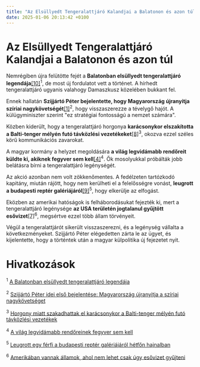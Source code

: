 ```yaml
---
title: "Az Elsüllyedt Tengeralattjáró Kalandjai a Balatonon és azon túl"
date: 2025-01-06 20:13:42 +0100
---
```


# Az Elsüllyedt Tengeralattjáró Kalandjai a Balatonon és azon túl

Nemrégiben újra felütötte fejét a **Balatonban elsüllyedt tengeralattjáró legendája**<a href='/eszkombajn/2025/01/04/balaton-tengeralattjaro-buvarhajo-osztrak-magyar-monarchia-udvary-ferenc'>[10]</a><sup>1</sup>, de most új fordulatot vett a történet. A hírhedt tengeralattjáró ugyanis valahogy Damaszkusz közelében bukkant fel.

Ennek hallatán **Szijjártó Péter bejelentette, hogy Magyarország újranyitja szíriai nagykövetségét**<a href='/kulfold/2025/01/06/sziriai-magyar-nagykovetseg-damaszkusz-szijjarto-peter-kulugyminiszterium'>[1]</a><sup>2</sup>, hogy visszaszerezze a tévelygő hajót. A külügyminiszter szerint "ez stratégiai fontosságú a nemzet számára".

Közben kiderült, hogy a tengeralattjáró horgonya **karácsonykor elszakította a Balti-tenger mélyén futó távközlési vezetékeket**<a href='/kulfold/2025/01/06/eros-kulso-erobehatas-balti-tenger-tavkozlesi-vezetek'>[8]</a><sup>3</sup>, okozva ezzel széles körű kommunikációs zavarokat.

A magyar kormány a helyzet megoldására **a világ legvidámabb rendőreit küldte ki, akiknek fegyver sem kell**<a href='/eszkombajn/2022/11/13/vidam-izlandi-rendorseg-rendorok-az-instagramon'>[4]</a><sup>4</sup>. Ők mosolyukkal próbálták jobb belátásra bírni a tengeralattjáró legénységét.

Az akció azonban nem volt zökkenőmentes. A fedélzeten tartózkodó kapitány, miután rájött, hogy nem kerülheti el a felelősségre vonást, **leugrott a budapesti reptér galériájáról**<a href='/belfold/2025/01/06/budapest-airport-repter-ongyilkossag'>[9]</a><sup>5</sup>, hogy elkerülje az elfogást.

Eközben az amerikai hatóságok is felháborodásukat fejezték ki, mert a tengeralattjáró legénysége **az USA területén jogtalanul gyűjtött esővizet**<a href='/eszkombajn/2024/12/03/csapadek-eso-esoviz-gyujtes-tiltas'>[7]</a><sup>6</sup>, megsértve ezzel több állam törvényeit.

Végül a tengeralattjárót sikerült visszaszerezni, és a legénység vállalta a következményeket. Szijjártó Péter elégedetten zárta le az ügyet, és kijelentette, hogy a történtek után a magyar külpolitika új fejezetet nyit.

# Hivatkozások

<sup>1</sup> [A Balatonban elsüllyedt tengeralattjáró legendája](https://telex.hu/eszkombajn/2025/01/04/balaton-tengeralattjaro-buvarhajo-osztrak-magyar-monarchia-udvary-ferenc)

<sup>2</sup> [Szijjártó Péter idei első bejelentése: Magyarország újranyitja a szíriai nagykövetséget](https://telex.hu/kulfold/2025/01/06/sziriai-magyar-nagykovetseg-damaszkusz-szijjarto-peter-kulugyminiszterium)

<sup>3</sup> [Horgony miatt szakadhattak el karácsonykor a Balti-tenger mélyén futó távközlési vezetékek](https://telex.hu/kulfold/2025/01/06/eros-kulso-erobehatas-balti-tenger-tavkozlesi-vezetek)

<sup>4</sup> [A világ legvidámabb rendőreinek fegyver sem kell](https://telex.hu/eszkombajn/2022/11/13/vidam-izlandi-rendorseg-rendorok-az-instagramon)

<sup>5</sup> [Leugrott egy férfi a budapesti reptér galériájáról hétfőn hajnalban](https://telex.hu/belfold/2025/01/06/budapest-airport-repter-ongyilkossag)

<sup>6</sup> [Amerikában vannak államok, ahol nem lehet csak úgy esővizet gyűjteni](https://telex.hu/eszkombajn/2024/12/03/csapadek-eso-esoviz-gyujtes-tiltas)
